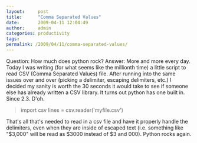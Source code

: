 ```yaml
---
layout:     post
title:      "Comma Separated Values"
date:       2009-04-11 12:04:49
author:     admin
categories: productivity
tags:  
permalink: /2009/04/11/comma-separated-values/
---
```

Question: How much does python rock? Answer: More and more every day. Today I was writing (for what seems like the millionth time) a little script to read CSV (Comma Separated Values) file. After running into the same issues over and over (picking a delimiter, escaping delimiters, etc.) I decided my sanity is worth the 30 seconds it would take to see if someone else has already written a CSV library. It turns out python has one built in. Since 2.3. D'oh. 

> import csv lines = csv.reader('myfile.csv')

That's all that's needed to read in a csv file and have it properly handle the delimiters, even when they are inside of escaped text (i.e. something like "$3,000" will be read as $3000 instead of $3 and 000). Python rocks again.
